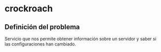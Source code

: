 # crockroach

## Definición del problema
Servicio que nos permite obtener información sobre un servidor y saber si las configuraciones han cambiado.